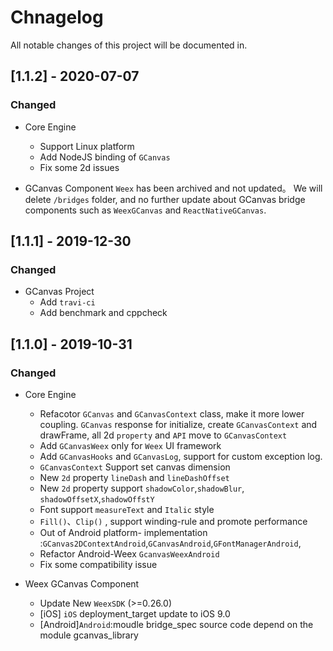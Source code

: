 # Chnagelog

All notable changes of this project will be documented in.


## [1.1.2] - 2020-07-07
### Changed
* Core Engine
  * Support Linux platform
  * Add NodeJS binding of `GCanvas`
  * Fix some 2d issues

* GCanvas Component
  `Weex` has been archived and not updated。 We will delete `/bridges` folder, and no further update about GCanvas bridge components such as `WeexGCanvas` and `ReactNativeGCanvas`. 
  
## [1.1.1] - 2019-12-30
### Changed
* GCanvas Project
  * Add `travi-ci` 
  * Add benchmark and cppcheck

## [1.1.0] - 2019-10-31

### Changed

* Core Engine
	* Refacotor `GCanvas` and `GCanvasContext` class, make it more lower coupling. `GCanvas` response for initialize, create `GCanvasContext` and drawFrame, all 2d `property` and `API` move to `GCanvasContext`
	* Add `GCanvasWeex` only for `Weex` UI framework
	* Add `GCanvasHooks` and `GCanvasLog`, support for custom exception log.
	* `GCanvasContext` Support set canvas dimension
	* New `2d` property `lineDash` and `lineDashOffset`
	* New `2d` property support `shadowColor`,`shadowBlur`, `shadowOffsetX`,`shadowOffstY`
	* Font support `measureText` and `Italic` style
	* `Fill()`、`Clip()` , support winding-rule and promote performance
	* Out of Android platform- implementation :`GCanvas2DContextAndroid`,`GCanvasAndroid`,`GFontManagerAndroid`,
	* Refactor Android-Weex `GcanvasWeexAndroid` 
	* Fix some compatibility issue


	
* Weex GCanvas Component
	* Update New `WeexSDK` (>=0.26.0)
	* [iOS] `iOS` deployment_target update to iOS 9.0
	* [Android]`Android`:moudle bridge_spec source code depend on the module gcanvas_library

